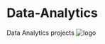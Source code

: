 # Data-Analytics
Data Analytics projects
![logo](https://www.google.com/search?q=edem+logo&sxsrf=ALeKk01ROuB_Vtqdiz7e5CBGr97WIwiLcA:1600508997593&source=lnms&tbm=isch&sa=X&ved=2ahUKEwjQpYvS-PTrAhWvzoUKHWfnDnAQ_AUoAXoECAwQAw&biw=1536&bih=706#imgrc=4y9IHBxtI2KVPM)
